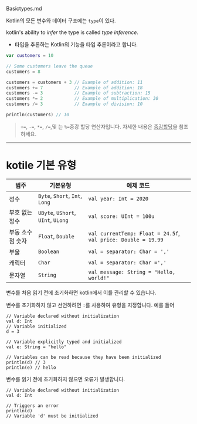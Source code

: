 Basictypes.md

Kotlin의 모든 변수와 데이터 구조에는 `type`이 있다.

kotlin's ability to *infer* the type is called *type inference*.
-  타입을 추론하는 Kotlin의 기능을 타입 추론이라고 합니다.

```kotlin
var customers = 10

// Some customers leave the queue
customers = 8

customers = customers + 3 // Example of addition: 11
customers += 7            // Example of addition: 18
customers -= 3            // Example of subtraction: 15
customers *= 2            // Example of multiplication: 30
customers /= 3            // Example of division: 10

println(customers) // 10

```
> `+=`, `-=`, `*=`, `/=`,및 는 `%=`증강 할당 연산자입니다. 자세한 내용은 <u>증강할당</u>을 참조하세요.

-----
# kotile 기본 유형
| 범주 | 기본유형 | 예제 코드|
|---|---|---|
| 정수 | `Byte`, `Short`, `Int`, `Long` | `val year: Int = 2020` |
| 부호 없는 정수 | 	`UByte`, `UShort`, `UInt`, `ULong` | `val score: UInt = 100u` |
| 부동 소수 점 숫자| `Float`, `Double` | `val currentTemp: Float = 24.5f`, `val price: Double = 19.99` |
| 부울 | `Boolean` | `val = separator: Char = ','` |
| 캐릭터 | `Char` | `val = separator: Char =','` |
| 문자열 | `String` | `val message: String = "Hello, world!"` |


변수를 처음 읽기 전에 초기화하면 kotlin에서 이를 관리할 수 있습니다.

변수를 초기화하지 않고 선언하려면 `:`를 사용하여 유형을 지정합니다. 예를 들어
```kotiln
// Variable declared without initialization
val d: Int
// Variable initialized
d = 3

// Variable explicitly typed and initialized
val e: String = "hello"

// Variables can be read because they have been initialized
println(d) // 3
println(e) // hello
```
변수를 읽기 전에 초기화하지 않으면 오류가 발생합니다.
```kotiln
// Variable declared without initialization
val d: Int

// Triggers an error
println(d)
// Variable 'd' must be initialized
```

